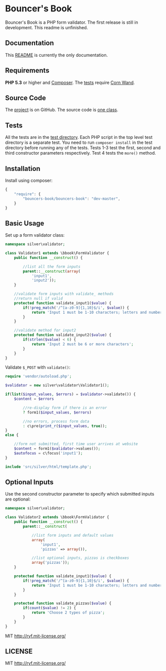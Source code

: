 # Bouncer's Book

Bouncer's Book is a PHP form validator.
The first release is still in development.
This readme is unfinished.

## Documentation

This [README](https://github.com/al-codepone/bouncers-book/blob/master/README.md)
is currently the only documentation.

## Requirements

**PHP 5.3** or higher and [Composer](https://getcomposer.org/).
The [tests](https://github.com/al-codepone/bouncers-book/tree/master/test)
require [Corn Wand](https://github.com/al-codepone/corn-wand).


## Source Code

The [project](https://github.com/al-codepone/bouncers-book) is on GitHub.
The source code is [one class](https://github.com/al-codepone/bouncers-book/blob/master/src/bbook/FormValidator.php).

## Tests

All the tests are in the [test directory](https://github.com/al-codepone/bouncers-book/tree/master/test).
Each PHP script in the top level test directory is a separate test.
You need to run `composer install` in the test directory before running any of the tests.
Tests 1-3 test the first, second and third constructor parameters respectively.
Test 4 tests the `more()` method.

## Installation

Install using composer:

```javascript
{
    "require": {
        "bouncers-book/bouncers-book": "dev-master",
    }
}
```

## Basic Usage

Set up a form validator class:

```php
namespace silver\validator;

class Validator1 extends \bbook\FormValidator {
    public function __construct() {

        //list all the form inputs
        parent::__construct(array(
            'input1',
            'input2'));
    }

    //validate form inputs with validate_ methods
    //return null if valid
    protected function validate_input1($value) {
        if(!preg_match('/^[a-z0-9]{1,10}$/i', $value)) {
            return 'Input 1 must be 1-10 characters; letters and numbers only';
        }
    }

    //validate method for input2
    protected function validate_input2($value) {
        if(strlen($value) < 6) {
            return 'Input 2 must be 6 or more characters';
        }
    }
}
```

Validate `$_POST` with `validate()`:

```php
require 'vendor/autoload.php';

$validator = new silver\validator\Validator1();

if(list($input_values, $errors) = $validator->validate()) {
    $content = $errors

        //re-display form if there is an error
        ? form1($input_values, $errors)

        //no errors, process form data
        : c\pre(print_r($input_values, true));
}
else {

    //form not submitted, first time user arrives at website
    $content = form1($validator->values());
    $autofocus = c\focus('input1');
}

include 'src/silver/html/template.php';
```

## Optional Inputs

Use the second constructor parameter to specify which submitted inputs are optional:

```php
namespace silver\validator;

class Validator2 extends \bbook\FormValidator {
    public function __construct() {
        parent::__construct(

            //list form inputs and default values
            array(
                'input1',
                'pizzas' => array()),

            //list optional inputs, pizzas is checkboxes
            array('pizzas'));
    }

    protected function validate_input1($value) {
        if(!preg_match('/^[a-z0-9]{1,10}$/i', $value)) {
            return 'Input 1 must be 1-10 characters; letters and numbers only';
        }
    }

    protected function validate_pizzas($value) {
        if(count($value) != 2) {
            return 'Choose 2 types of pizza';
        }
    }
}
```

MIT <http://ryf.mit-license.org/>

## LICENSE

MIT <http://ryf.mit-license.org/>
